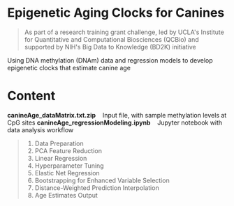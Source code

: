 # Epigenetic Aging Clocks for Canines
> As part of a research training grant challenge, led by UCLA's Institute for Quantitative and Computational Biosciences (QCBio)  and supported by NIH's Big Data to Knowledge (BD2K) initiative

Using DNA methylation (DNAm) data and regression models to develop epigenetic clocks that estimate canine age


# Content
__canineAge_dataMatrix.txt.zip__  &nbsp;&nbsp;  Input file, with sample methylation levels at CpG sites
__canineAge_regressionModeling.ipynb__ &nbsp;&nbsp; Jupyter notebook with data analysis workflow
> 1. Data Preparation
> 2. PCA Feature Reduction
> 3. Linear Regression
> 4. Hyperparameter Tuning
> 5. Elastic Net Regression
> 6. Bootstrapping for Enhanced Variable Selection
> 7. Distance-Weighted Prediction Interpolation
> 8. Age Estimates Output
